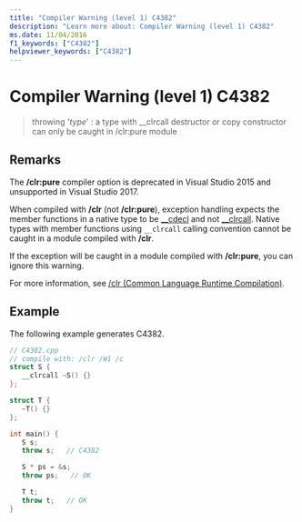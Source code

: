 ```yaml
---
title: "Compiler Warning (level 1) C4382"
description: "Learn more about: Compiler Warning (level 1) C4382"
ms.date: 11/04/2016
f1_keywords: ["C4382"]
helpviewer_keywords: ["C4382"]
---
```

# Compiler Warning (level 1) C4382

> throwing '*type*' : a type with __clrcall destructor or copy constructor can only be caught in /clr:pure module

## Remarks

The **/clr:pure** compiler option is deprecated in Visual Studio 2015 and unsupported in Visual Studio 2017.

When compiled with **/clr** (not **/clr:pure**), exception handling expects the member functions in a native type to be [__cdecl](../../cpp/cdecl.md) and not [__clrcall](../../cpp/clrcall.md). Native types with member functions using `__clrcall` calling convention cannot be caught in a module compiled with **/clr**.

If the exception will be caught in a module compiled with **/clr:pure**, you can ignore this warning.

For more information, see [/clr (Common Language Runtime Compilation)](../../build/reference/clr-common-language-runtime-compilation.md).

## Example

The following example generates C4382.

```cpp
// C4382.cpp
// compile with: /clr /W1 /c
struct S {
   __clrcall ~S() {}
};

struct T {
   ~T() {}
};

int main() {
   S s;
   throw s;   // C4382

   S * ps = &s;
   throw ps;   // OK

   T t;
   throw t;   // OK
}
```
